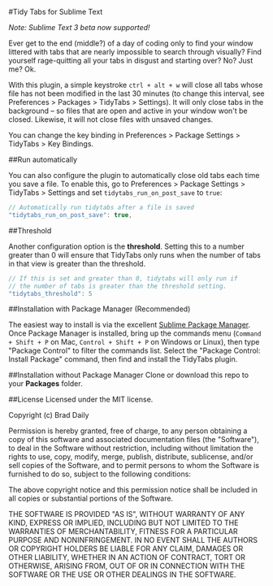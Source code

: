#Tidy Tabs for Sublime Text

*Note: Sublime Text 3 beta now supported!*

Ever get to the end (middle?) of a day of coding only to find your window littered with tabs that are nearly impossible to search through visually? Find yourself rage-quitting all your tabs in disgust and starting over? No? Just me? Ok.

With this plugin, a simple keystroke `ctrl + alt + w` will close all tabs whose file has not been modified in the last 30 minutes (to change this interval, see Preferences > Packages > TidyTabs > Settings). It will only close tabs in the background – so files that are open and active in your window won't be closed. Likewise, it will not close files with unsaved changes.

You can change the key binding in Preferences > Package Settings > TidyTabs > Key Bindings.

##Run automatically

You can also configure the plugin to automatically close old tabs each time you save a file. To enable this, go to Preferences > Package Settings > TidyTabs > Settings and set `tidytabs_run_on_post_save` to `true`:

~~~js
// Automatically run tidytabs after a file is saved
"tidytabs_run_on_post_save": true,
~~~

##Threshold

Another configuration option is the **threshold**. Setting this to a number greater than 0 will ensure that TidyTabs only runs when the number of tabs in that view is greater than the threshold.

~~~js
// If this is set and greater than 0, tidytabs will only run if
// the number of tabs is greater than the threshold setting.
"tidytabs_threshold": 5
~~~

##Installation with Package Manager (Recommended)

The easiest way to install is via the excellent [Sublime Package Manager](https://sublime.wbond.net/installation). Once Package Manager is installed, bring up the commands menu (`Command + Shift + P` on Mac, `Control + Shift + P` on Windows or Linux), then type "Package Control" to filter the commands list. Select the "Package Control: Install Package" command, then find and install the TidyTabs plugin.

##Installation without Package Manager
Clone or download this repo to your **Packages** folder.

##License
Licensed under the MIT license.

Copyright (c) Brad Daily

Permission is hereby granted, free of charge, to any person obtaining a copy of this software and associated documentation files (the "Software"), to deal in the Software without restriction, including without limitation the rights to use, copy, modify, merge, publish, distribute, sublicense, and/or sell copies of the Software, and to permit persons to whom the Software is furnished to do so, subject to the following conditions:

The above copyright notice and this permission notice shall be included in all copies or substantial portions of the Software.

THE SOFTWARE IS PROVIDED "AS IS", WITHOUT WARRANTY OF ANY KIND, EXPRESS OR IMPLIED, INCLUDING BUT NOT LIMITED TO THE WARRANTIES OF MERCHANTABILITY, FITNESS FOR A PARTICULAR PURPOSE AND NONINFRINGEMENT. IN NO EVENT SHALL THE AUTHORS OR COPYRIGHT HOLDERS BE LIABLE FOR ANY CLAIM, DAMAGES OR OTHER LIABILITY, WHETHER IN AN ACTION OF CONTRACT, TORT OR OTHERWISE, ARISING FROM, OUT OF OR IN CONNECTION WITH THE SOFTWARE OR THE USE OR OTHER DEALINGS IN THE SOFTWARE.
